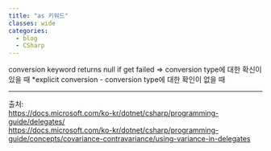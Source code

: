 ```yaml
---
title: "as 키워드"
classes: wide
categories: 
  - blog
  - CSharp
---
```

   

conversion keyword
returns null if get failed => conversion type에 대한 확신이 있을 때
*explicit conversion - conversion type에 대한 확인이 없을 때

  
---  
출처:   
<https://docs.microsoft.com/ko-kr/dotnet/csharp/programming-guide/delegates/>  
<https://docs.microsoft.com/ko-kr/dotnet/csharp/programming-guide/concepts/covariance-contravariance/using-variance-in-delegates>
